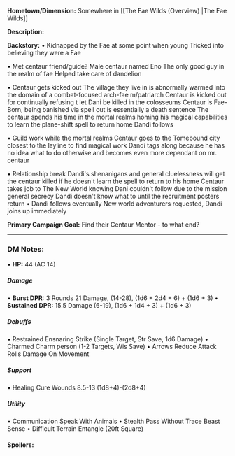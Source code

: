 **Hometown/Dimension:**    Somewhere in [[The Fae Wilds (Overview) |The Fae Wilds]]

**Description:**  

**Backstory:**
• Kidnapped by the Fae at some point when young
	Tricked into believing they were a Fae
	
• Met centaur friend/guide?
	Male centaur named Eno
	The only good guy in the realm of fae
	Helped take care of dandelion 
	
• Centaur gets kicked out
	The village they live in is abnormally warmed into the domain of a combat-focused arch-fae m/patriarch 
	Centaur is kicked out for continually refusing t let Dani be killed in the colosseums
	Centaur is Fae-Born, being banished via spell out is essentially a death sentence
		The centaur spends his time in the mortal realms homing his magical capabilities to learn the plane-shift spell to return home 
	 Dandi follows

• Guild work while the mortal realms
	Centaur goes to the Tomebound city closest to the layline to find magical work
	Dandi tags along because he has no idea what to do otherwise and becomes even more dependant on mr. centaur 

• Relationship break
	Dandi's shenanigans and general cluelessness will get the centaur killed if he doesn't learn the spell to return to his home
	Centaur takes job to The New World knowing Dani couldn't follow due to the mission general secrecy
	Dandi doesn't know what to until the recruitment posters return
• Dandi follows eventually
	New world adventurers requested, Dandi joins up immediately 

**Primary Campaign Goal:**   Find their Centaur Mentor - to what end?

---
### DM Notes:
• **HP:** 44 (AC 14)
##### Damage
• **Burst DPR:** 3 Rounds
	21 Damage, (14-28), (1d6 + 2d4 + 6) + (1d6 + 3)
• **Sustained DPR:** 
	15.5 Damage (6-19), (1d6 + 1d4 + 3) + (1d6 + 3)
##### Debuffs
• Restrained
	Ensnaring Strike (Single Target, Str Save, 1d6 Damage)
• Charmed
	Charm person (1-2 Targets, Wis Save)
• Arrows
	Reduce Attack Rolls
	Damage On Movement 
##### Support
• Healing
	Cure Wounds 8.5-13  (1d8+4)-(2d8+4) 
##### Utility
• Communication
	Speak With Animals
• Stealth
	Pass Without Trace
	Beast Sense
• Difficult Terrain
	Entangle (20ft Square)
#### Spoilers: